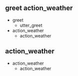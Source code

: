 ## greet action_weather
* greet
    - utter_greet
* action_weather
    - action_weather

## action_weather
* action_weather
    - action_weather

